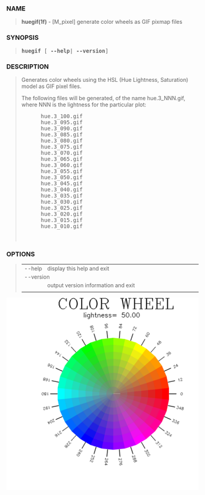 <?
<body>
  <a name="top" id="top"></a>

  <div id="Container">
    <div id="Content">
      <div class="c9">
      </div><a name="0"></a>

      <h3><a name="0">NAME</a></h3>

      <blockquote>
        <b>huegif(1f)</b> - [M_pixel] generate color wheels as GIF pixmap files 
      </blockquote><a name="contents" id="contents"></a>

      <h3><a name="6">SYNOPSIS</a></h3>

      <blockquote>
        <pre>
<b>huegif</b> [ <b>--help</b>| <b>--version</b>]
</pre>
      </blockquote><a name="2"></a>

      <h3><a name="2">DESCRIPTION</a></h3>

      <blockquote>
        <p>Generates color wheels using the HSL (Hue Lightness, Saturation) model as GIF pixel files.</p>

        <p>The following files will be generated, of the name hue.3_NNN.gif, where NNN is the lightness for the particular plot:</p>
        <pre>
      hue.3_100.gif
      hue.3_095.gif
      hue.3_090.gif
      hue.3_085.gif
      hue.3_080.gif
      hue.3_075.gif
      hue.3_070.gif
      hue.3_065.gif
      hue.3_060.gif
      hue.3_055.gif
      hue.3_050.gif
      hue.3_045.gif
      hue.3_040.gif
      hue.3_035.gif
      hue.3_030.gif
      hue.3_025.gif
      hue.3_020.gif
      hue.3_015.gif
      hue.3_010.gif
<br />
</pre>
      </blockquote><a name="3"></a>

      <h3><a name="3">OPTIONS</a></h3>

      <blockquote>
        <table cellpadding="3">
          <tr valign="top">
            <td class="c10" width="6%" nowrap="nowrap">--help</td>

            <td valign="bottom">display this help and exit</td>
          </tr>

          <tr valign="top">
            <td class="c10" colspan="2">--version</td>
          </tr>

          <tr valign="top">
            <td width="6%"></td>

            <td>output version information and exit</td>
          </tr>

          <tr>
            <td></td>
          </tr>
        </table>
      </blockquote><a name="4"></a>

      <div class="c9"><img src="../images/huegif.1.gif" /></div>
    </div>
  </div>
</body>
</html>
